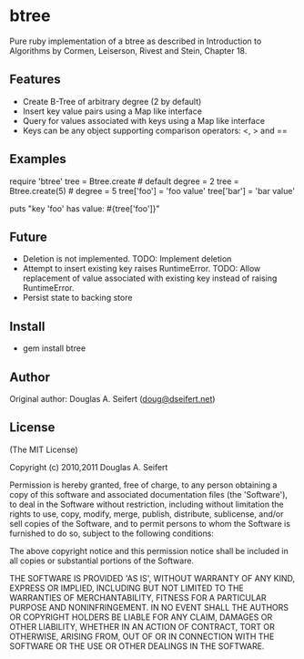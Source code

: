 btree
===========

Pure ruby implementation of a btree as described in Introduction to Algorithms by 
Cormen, Leiserson, Rivest and Stein, Chapter 18.

Features
--------

* Create B-Tree of arbitrary degree (2 by default)
* Insert key value pairs using a Map like interface
* Query for values associated with keys using a Map like interface
* Keys can be any object supporting comparison operators: <, > and ==

Examples
--------

require 'btree'
tree = Btree.create    # default degree = 2
tree = Btree.create(5) # degree = 5
tree['foo'] = 'foo value'
tree['bar'] = 'bar value'

puts "key 'foo' has value: #{tree['foo']}"

Future
------------

* Deletion is not implemented. TODO: Implement deletion
* Attempt to insert existing key raises RuntimeError.
  TODO: Allow replacement of value associated with existing key instead of raising RuntimeError.
* Persist state to backing store

Install
-------

* gem install btree

Author
------

Original author: Douglas A. Seifert (doug@dseifert.net)

License
-------

(The MIT License)

Copyright (c) 2010,2011 Douglas A. Seifert

Permission is hereby granted, free of charge, to any person obtaining
a copy of this software and associated documentation files (the
'Software'), to deal in the Software without restriction, including
without limitation the rights to use, copy, modify, merge, publish,
distribute, sublicense, and/or sell copies of the Software, and to
permit persons to whom the Software is furnished to do so, subject to
the following conditions:

The above copyright notice and this permission notice shall be
included in all copies or substantial portions of the Software.

THE SOFTWARE IS PROVIDED 'AS IS', WITHOUT WARRANTY OF ANY KIND,
EXPRESS OR IMPLIED, INCLUDING BUT NOT LIMITED TO THE WARRANTIES OF
MERCHANTABILITY, FITNESS FOR A PARTICULAR PURPOSE AND NONINFRINGEMENT.
IN NO EVENT SHALL THE AUTHORS OR COPYRIGHT HOLDERS BE LIABLE FOR ANY
CLAIM, DAMAGES OR OTHER LIABILITY, WHETHER IN AN ACTION OF CONTRACT,
TORT OR OTHERWISE, ARISING FROM, OUT OF OR IN CONNECTION WITH THE
SOFTWARE OR THE USE OR OTHER DEALINGS IN THE SOFTWARE.
